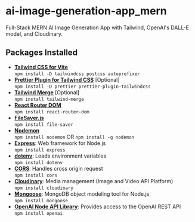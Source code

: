 # ai-image-generation-app_mern

Full-Stack MERN AI Image Generation App with Tailwind, OpenAI's DALL-E model, and Cloudinary.

## Packages Installed

- [**Tailwind CSS for Vite**](https://tailwindcss.com/docs/guides/vite)</br>
  `npm install -D tailwindcss postcss autoprefixer`
- [**Prettier Plugin for Tailwind CSS**](https://github.com/tailwindlabs/prettier-plugin-tailwindcss) [Optional]</br>
  `npm install -D prettier prettier-plugin-tailwindcss`
- [**Tailwind Merge**](https://www.npmjs.com/package/tailwind-merge) [Optional]</br>
  `npm install tailwind-merge`
- [**React Router DOM**](https://www.npmjs.com/package/react-router-dom)</br>
  `npm install react-router-dom`
- [**FileSaver.js**](https://www.npmjs.com/package/file-saver)</br>
  `npm install file-saver`
- [**Nodemon**](https://www.npmjs.com/package/nodemon)</br>
  `npm install nodemon` OR `npm install -g nodemon`
- [**Express**](https://www.npmjs.com/package/express): Web framework for Node.js</br>
  `npm install express`
- [**dotenv**](https://www.npmjs.com/package/dotenv): Loads environment variables</br>
  `npm install dotenv`
- [**CORS**](https://www.npmjs.com/package/cors): Handles cross origin request</br>
  `npm install cors`
- [**Cloudinary**](https://www.npmjs.com/package/cloudinary): Media management (Image and Video API Platform)</br>
  `npm install cloudinary`
- [**Mongoose**](https://www.npmjs.com/package/mongoose): MongoDB object modeling tool for Node.js</br>
  `npm install mongoose`
- [**OpenAI Node API Library**](https://www.npmjs.com/package/openai): Provides access to the OpenAI REST API</br>
  `npm install openai`
